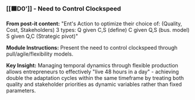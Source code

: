 ### **[[🟩D0']]** - Need to Control Clockspeed

**From post-it content:** "Ent's Action to optimize their choice of: (Quality, Cost, Stakeholders) 3 types: Q given C,S (define) C given Q,S (bus. model) S given Q,C (Strategic pivot)"

**Module Instructions:** Present the need to control clockspeed through pull/agile/flexibility models.

**Key Insight:** Managing temporal dynamics through flexible production allows entrepreneurs to effectively "live 48 hours in a day" - achieving double the adaptation cycles within the same timeframe by treating both quality and stakeholder priorities as dynamic variables rather than fixed parameters.